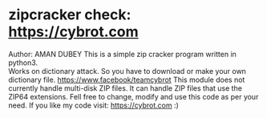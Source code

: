 # zipcracker                                                                                          check:  https://cybrot.com
Author: AMAN DUBEY 
This is a simple zip cracker program written in python3.                                                      
Works on dictionary attack. So you have to download or make your own dictionary file.                  https://www.facebook/teamcybrot
This module does not currently handle multi-disk ZIP files.
It can handle ZIP files that use the ZIP64 extensions.
Fell free to change, modify and use this code as per your need.
If you like my code visit: https://cybrot.com :)
